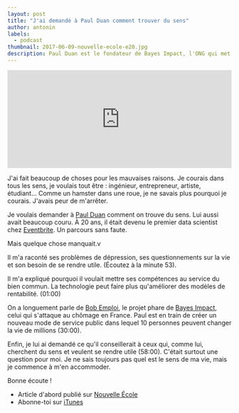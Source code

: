 ```yaml
---
layout: post
title: "J'ai demandé à Paul Duan comment trouver du sens"
author: antonin
labels:
  - podcast
thumbnail: 2017-06-09-nouvelle-ecole-e20.jpg
description: Paul Duan est le fondateur de Bayes Impact, l'ONG qui met la technologie au service du bien commun. Dans cet épisode nous évoquerons sa recherche de sens et sa volonté de se rendre utile.
---
```


<iframe width="100%" height="220" scrolling="no" frameborder="no" src="https://w.soundcloud.com/player/?url=https%3A//api.soundcloud.com/tracks/326192410&amp;auto_play=false&amp;hide_related=false&amp;show_comments=true&amp;show_user=true&amp;show_reposts=false&amp;visual=true"></iframe>

J'ai fait beaucoup de choses pour les mauvaises raisons. Je courais dans tous les sens, je voulais tout être : ingénieur, entrepreneur, artiste, étudiant... Comme un hamster dans une roue, je ne savais plus pourquoi je courais. J'avais peur de m'arrêter.

Je voulais demander à [Paul Duan](https://twitter.com/pyduan) comment on trouve du sens. Lui aussi avait beaucoup couru. À 20 ans, il était devenu le premier data scientist chez [Eventbrite](https://www.eventbrite.fr/). Un parcours sans faute.

Mais quelque chose manquait.v

Il m'a raconté ses problèmes de dépression, ses questionnements sur la vie et son besoin de se rendre utile. (Écoutez à la minute 53).

Il m'a expliqué pourquoi il voulait mettre ses compétences au service du bien commun. La technologie peut faire plus qu'améliorer des modèles de rentabilité. (01:00)

On a longuement parle de [Bob Emploi](https://www.bob-emploi.fr/), le projet phare de [Bayes Impact](https://www.bayesimpact.org/), celui qui s'attaque au chômage en France. Paul est en train de créer un nouveau mode de service public dans lequel 10 personnes peuvent changer la vie de millions (30:00).

Enfin, je lui ai demandé ce qu'il conseillerait à ceux qui, comme lui, cherchent du sens et veulent se rendre utile (58:00). C'était surtout une question pour moi. Je ne sais toujours pas quel est le sens de ma vie, mais je commence à m'en accommoder.

Bonne écoute !

- Article d'abord publié sur [Nouvelle École](http://nouvelleecole.org/ep-20-paul-duan-disruption-bienveillante/)
- Abonne-toi sur [iTunes](https://itunes.apple.com/fr/podcast/nouvelle-ecole/id1126434008?mt=2)
